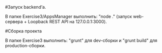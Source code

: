 #Запуск backend’а.

В папке Exercise3/AppsManager выполнить: "node ." (запуск web-сервера + Loopback REST API на 127.0.0.1:3000).

#Сборка проекта

В папке Exercise3 выполнить: "grunt" для dev-сборки и "grunt build" для production-сборки.
